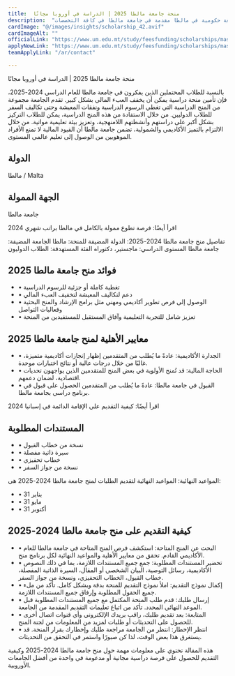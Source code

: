 ```yaml
---
title:  منحة جامعة مالطا 2025 | الدراسة في أوروبا مجانًا 
description:  "منحة ممولة بالكامل وراتب شهري في أهم جامعة حكومية في مالطا مقدمة في جامعة مالطا في كافة التخصصات" 
cardImage: "@/images/insights/scholarship_42.avif" 
cardImageAlt: "" 
officialLink: "https://www.um.edu.mt/study/feesfunding/scholarships/masterresearchphd/" 
applyNowLink: "https://www.um.edu.mt/study/feesfunding/scholarships/masterresearchphd/" 
teamApplyLink: "/ar/contact"

---
```


منحة جامعة مالطا 2025 | الدراسة في أوروبا مجانًا

بالنسبة للطلاب المحتملين الذين يفكرون في جامعة مالطا للعام الدراسي 2024-2025، فإن تأمين منحة دراسية يمكن أن يخفف العبء المالي بشكل كبير. تقدم الجامعة مجموعة من المنح الدراسية التي تغطي الرسوم الدراسية ونفقات المعيشة وحتى تكاليف السفر للطلاب الدوليين. من خلال الاستفادة من هذه المنح الدراسية، يمكن للطلاب التركيز بشكل أكبر على دراستهم وأنشطتهم اللامنهجية، وتعزيز بيئة تعليمية مواتية. من خلال الالتزام بالتميز الأكاديمي والشمولية، تضمن جامعة مالطا أن القيود المالية لا تمنع الأفراد الموهوبين من الوصول إلى تعليم عالمي المستوى.

## الدولة

مالطا / Malta

## الجهة الممولة

جامعة مالطا

اقرأ أيضًا: فرصة تطوع ممولة بالكامل في مالطا براتب شهري 2024

تفاصيل منح جامعة مالطا 2024-2025: الدولة المضيفة للمنحة: مالطا الجامعة المضيفة: جامعة مالطا المستوى الدراسي: ماجستير، دكتوراه الفئة المستهدفة: الطلاب الدوليون

## فوائد منح جامعة مالطا 2025

- • تغطية كاملة أو جزئية للرسوم الدراسية
- • دعم لتكاليف المعيشة لتخفيف العبء المالي
- • الوصول إلى فرص تطوير أكاديمي ومهني مثل برامج الإرشاد والمنح البحثية وفعاليات التواصل
- • تعزيز شامل للتجربة التعليمية وآفاق المستقبل للمستفيدين من المنحة

## معايير الأهلية لمنح جامعة مالطا 2025

- • الجدارة الأكاديمية: عادةً ما يُطلب من المتقدمين إظهار إنجازات أكاديمية متميزة، غالبًا من خلال درجات عالية أو نتائج اختبارات موحدة.
- • الحاجة المالية: قد تُمنح الأولوية في بعض المنح للمتقدمين الذين يواجهون تحديات اقتصادية، لضمان دعمهم.
- • القبول في جامعة مالطا: عادةً ما يُطلب من المتقدمين الحصول على قبول في برنامج دراسي بجامعة مالطا.

اقرأ أيضًا: كيفية التقديم علي الإقامة الدائمة في إسبانيا 2024

## المستندات المطلوبة

- • نسخة من خطاب القبول
- • سيرة ذاتية مفصلة
- • خطاب تحفيزي
- • نسخة من جواز السفر

المواعيد النهائية: المواعيد النهائية لتقديم الطلبات لمنح جامعة مالطا 2024-2025 هي:

- • 31 يناير
- • 31 مايو
- • 31 أكتوبر

## كيفية التقديم على منح جامعة مالطا 2024-2025

- • البحث عن المنح المتاحة: استكشف فرص المنح المتاحة في جامعة مالطا للعام الأكاديمي القادم. تحقق من معايير الأهلية والمواعيد النهائية لكل برنامج منح.
- • تحضير المستندات المطلوبة: جمع جميع المستندات اللازمة، بما في ذلك النصوص الأكاديمية، رسائل التوصية، البيان الشخصي أو المقال، السيرة الذاتية المفصلة، خطاب القبول، الخطاب التحفيزي، ونسخة من جواز السفر.
- • إكمال نموذج التقديم: املأ نموذج التقديم للمنحة بدقة وبشكل كامل. تأكد من ملء جميع الحقول المطلوبة وإرفاق جميع المستندات اللازمة.
- • إرسال طلبك: قدم طلب المنحة المكتمل مع جميع المستندات المطلوبة قبل الموعد النهائي المحدد. تأكد من اتباع تعليمات التقديم المقدمة من الجامعة.
- • المتابعة: بعد تقديم طلبك، راقب بريدك الإلكتروني وأي قنوات اتصال أخرى للحصول على التحديثات أو طلبات لمزيد من المعلومات من لجنة المنح.
- • انتظر الإخطار: انتظر من الجامعة مراجعة طلبك وإخطارك بقرار المنحة. قد يستغرق هذا بعض الوقت، لذا كن صبورًا واستمر في التحقق من التحديثات.

هذه المقالة تحتوي على معلومات مهمة حول منح جامعة مالطا 2024-2025 وكيفية التقديم للحصول على فرصة دراسية مجانية أو مدعومة في واحدة من أفضل الجامعات الأوروبية.

